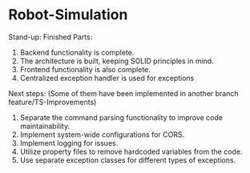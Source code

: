 # Robot-Simulation

Stand-up:
Finished Parts:
1. Backend functionality is complete.
2. The architecture is built, keeping SOLID principles in mind.
3. Frontend functionality is also complete.
4. Centralized exception handler is used for exceptions

Next steps: (Some of them have been implemented in another branch feature/TS-Improvements)
1. Separate the command parsing functionality to improve code maintainability.
2. Implement system-wide configurations for CORS.
3. Implement logging for issues.
4. Utilize property files to remove hardcoded variables from the code.
5. Use separate exception classes for different types of exceptions.

